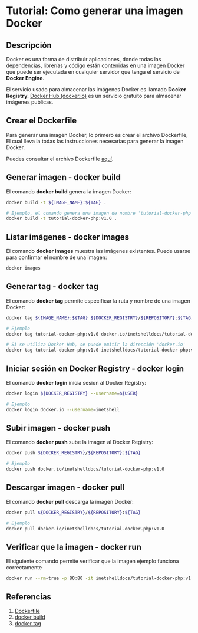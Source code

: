 # Tutorial: Como generar una imagen Docker
## Descripción
Docker es una forma de distribuir aplicaciones, donde todas las dependencias, 
librerías y código están contenidas en una imagen Docker que puede ser ejecutada
en cualquier servidor que tenga el servicio de **Docker Engine**.

El servicio usado para almacenar las imágenes Docker es llamado **Docker Registry**.
[Docker Hub (docker.io)](https://hub.docker.com/) es un servicio gratuito para almacenar imágenes publicas. 

## Crear el Dockerfile
Para generar una imagen Docker, lo primero es crear el archivo Dockerfile, El cual
lleva la todas las instrucciones necesarias para generar la imagen Docker.

Puedes consultar el archivo Dockerfile [aquí](./Dockerfile). 

## Generar imagen - docker build
El comando **docker build** genera la imagen Docker:
```bash
docker build -t ${IMAGE_NAME}:${TAG} .

# Ejemplo, el comando genera una imagen de nombre 'tutorial-docker-php' y tag 'v1.0':
docker build -t tutorial-docker-php:v1.0 .
```

## Listar imágenes - docker images
El comando **docker images** muestra las imágenes existentes.
Puede usarse para confirmar el nombre de una imagen:
```bash
docker images
```

## Generar tag - docker tag
El comando **docker tag** permite especificar la ruta y nombre de una imagen Docker:
```bash
docker tag ${IMAGE_NAME}:${TAG} ${DOCKER_REGISTRY}/${REPOSITORY}:${TAG}

# Ejemplo
docker tag tutorial-docker-php:v1.0 docker.io/inetshelldocs/tutorial-docker-php:v1.0

# Si se utiliza Docker Hub, se puede omitir la dirección 'docker.io'
docker tag tutorial-docker-php:v1.0 inetshelldocs/tutorial-docker-php:v1.0
``` 

## Iniciar sesión en Docker Registry - docker login
El comando **docker login** inicia sesion al Docker Registry:
```bash
docker login ${DOCKER_REGISTRY} --username=${USER}

# Ejemplo
docker login docker.io --username=inetshell
```

## Subir imagen - docker push
El comando **docker push** sube la imagen al Docker Registry:
```bash
docker push ${DOCKER_REGISTRY}/${REPOSITORY}:${TAG}

# Ejemplo
docker push docker.io/inetshelldocs/tutorial-docker-php:v1.0
```

## Descargar imagen - docker pull
El comando **docker pull** descarga la imagen Docker:
```bash
docker pull ${DOCKER_REGISTRY}/${REPOSITORY}:${TAG}

# Ejemplo
docker pull docker.io/inetshelldocs/tutorial-docker-php:v1.0
```

## Verificar que la imagen - docker run
El siguiente comando permite verificar que la imagen ejemplo funciona correctamente
```bash
docker run --rm=true -p 80:80 -it inetshelldocs/tutorial-docker-php:v1.0
```
## Referencias
1. [Dockerfile](https://docs.docker.com/engine/reference/builder/)
2. [docker build](https://docs.docker.com/engine/reference/commandline/build/)
3. [docker tag](https://docs.docker.com/engine/reference/commandline/tag/)